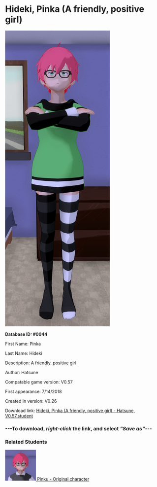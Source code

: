 # Hideki, Pinka (A friendly, positive girl)

<img src="../../Files/Images/Hideki, Pinka (A friendly, positive girl).png" title="Hideki, Pinka (A friendly, positive girl) - Hatsune, V0.57">

**Database ID: #0044**

First Name: Pinka

Last Name: Hideki

Description: A friendly, positive girl

Author: Hatsune

Compatable game version: V0.57

First appearance: 7/14/2018

Created in version: V0.26

Download link: <a href="https://raw.githubusercontent.com/Arbiter1223/Daigaku-Gurashi-Custom-Students/master/Files/Student%20Files/Hideki%2C%20Pinka%20(A%20friendly%2C%20positive%20girl)%20-%20Hatsune%2C%20V0.57.student">Hideki, Pinka (A friendly, positive girl) - Hatsune, V0.57.student</a>

### ---**To download, _right-click_ the link, and select _"Save as"_**---

### Related Students

<a href="Hideki, Pinku (A friendly positive guy).md"><img src="../../Files/Thumbs/Hideki, Pinku (A friendly positive guy).png" height="100" width="100" title="Hideki, Pinku (A friendly positive guy) - YamiToast, V0.57"></a><a href="Hideki, Pinku (A friendly positive guy).md"> Pinku - Original character</a>

